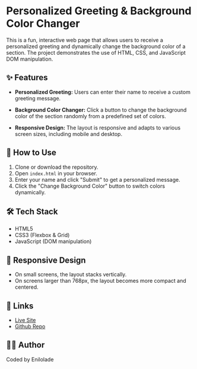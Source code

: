 # Personalized Greeting & Background Color Changer

This is a fun, interactive web page that allows users to receive a personalized greeting and dynamically change the background color of a section. The project demonstrates the use of HTML, CSS, and JavaScript DOM manipulation.

## ✨ Features

- **Personalized Greeting:**
  Users can enter their name to receive a custom greeting message.

- **Background Color Changer:**
  Click a button to change the background color of the section randomly from a predefined set of colors.

- **Responsive Design:**
  The layout is responsive and adapts to various screen sizes, including mobile and desktop.

## 🚀 How to Use

1. Clone or download the repository.
2. Open `index.html` in your browser.
3. Enter your name and click "Submit" to get a personalized message.
4. Click the "Change Background Color" button to switch colors dynamically.

## 🛠 Tech Stack

- HTML5
- CSS3 (Flexbox & Grid)
- JavaScript (DOM manipulation)

## 📱 Responsive Design

- On small screens, the layout stacks vertically.
- On screens larger than 768px, the layout becomes more compact and centered.

## 🔗 Links

- [Live Site]()
- [Github Repo](https://github.com/Enilolade/lilac-dom-assignment)

## 🧑‍💻 Author

Coded by Enilolade
